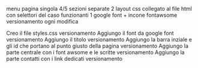 menu
pagina singola
4/5 sezioni separate
2 layout
css collegato al file html con selettori del caso funzionanti
1 google font + incone fontawsome
versionamento ogni modifica

Creo il file styles.css
versionamento
Aggiungo il font da google font
versionamento
Aggiungo il titolo
versionamento
Aggiungo la barra inziale e gli id che portano al punto giusto della pagina
versionamento
Aggiungo la parte centrale con i font awsome e le scritte
versionamento
Aggiungo la parte contatti con i link dedicati
versionamento
